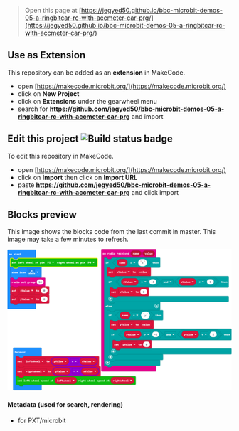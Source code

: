 
> Open this page at [https://jegyed50.github.io/bbc-microbit-demos-05-a-ringbitcar-rc-with-accmeter-car-prg/](https://jegyed50.github.io/bbc-microbit-demos-05-a-ringbitcar-rc-with-accmeter-car-prg/)

## Use as Extension

This repository can be added as an **extension** in MakeCode.

* open [https://makecode.microbit.org/](https://makecode.microbit.org/)
* click on **New Project**
* click on **Extensions** under the gearwheel menu
* search for **https://github.com/jegyed50/bbc-microbit-demos-05-a-ringbitcar-rc-with-accmeter-car-prg** and import

## Edit this project ![Build status badge](https://github.com/jegyed50/bbc-microbit-demos-05-a-ringbitcar-rc-with-accmeter-car-prg/workflows/MakeCode/badge.svg)

To edit this repository in MakeCode.

* open [https://makecode.microbit.org/](https://makecode.microbit.org/)
* click on **Import** then click on **Import URL**
* paste **https://github.com/jegyed50/bbc-microbit-demos-05-a-ringbitcar-rc-with-accmeter-car-prg** and click import

## Blocks preview

This image shows the blocks code from the last commit in master.
This image may take a few minutes to refresh.

![A rendered view of the blocks](https://github.com/jegyed50/bbc-microbit-demos-05-a-ringbitcar-rc-with-accmeter-car-prg/raw/master/.github/makecode/blocks.png)

#### Metadata (used for search, rendering)

* for PXT/microbit
<script src="https://makecode.com/gh-pages-embed.js"></script><script>makeCodeRender("{{ site.makecode.home_url }}", "{{ site.github.owner_name }}/{{ site.github.repository_name }}");</script>
